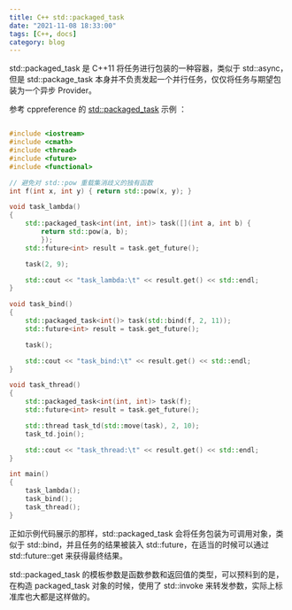 ```yaml
---
title: C++ std::packaged_task
date: "2021-11-08 18:33:00"
tags: [C++, docs]
category: blog
---
```

std::packaged\_task 是 C++11 将任务进行包装的一种容器，类似于 std::async，但是 std::package\_task 本身并不负责发起一个并行任务，仅仅将任务与期望包装为一个异步 Provider。

<!-- more -->

参考 cppreference 的 [std::packaged_task](https://zh.cppreference.com/w/cpp/thread/packaged_task) 示例 ：

```cpp

#include <iostream>
#include <cmath>
#include <thread>
#include <future>
#include <functional>

// 避免对 std::pow 重载集消歧义的独有函数
int f(int x, int y) { return std::pow(x, y); }

void task_lambda()
{
    std::packaged_task<int(int, int)> task([](int a, int b) {
        return std::pow(a, b);
        });
    std::future<int> result = task.get_future();

    task(2, 9);

    std::cout << "task_lambda:\t" << result.get() << std::endl;
}

void task_bind()
{
    std::packaged_task<int()> task(std::bind(f, 2, 11));
    std::future<int> result = task.get_future();

    task();

    std::cout << "task_bind:\t" << result.get() << std::endl;
}

void task_thread()
{
    std::packaged_task<int(int, int)> task(f);
    std::future<int> result = task.get_future();

    std::thread task_td(std::move(task), 2, 10);
    task_td.join();

    std::cout << "task_thread:\t" << result.get() << std::endl;
}

int main()
{
    task_lambda();
    task_bind();
    task_thread();
}

```

正如示例代码展示的那样，std::packaged\_task 会将任务包装为可调用对象，类似于 std::bind，并且任务的结果被装入 std::future，在适当的时候可以通过 std::future::get 来获得最终结果。

std::packaged\_task 的模板参数是函数参数和返回值的类型，可以预料到的是，在构造 packaged\_task 对象的时候，使用了 std::invoke 来转发参数，实际上标准库也大都是这样做的。

